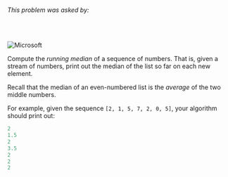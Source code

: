 ###### This problem was asked by:
<br>

![Microsoft](https://secure.i.telegraph.co.uk/multimedia/archive/02318/microsoft-logo_2318464c.jpg)

Compute the _running median_ of a sequence of numbers. That is, given a stream of numbers, print out the median of the list so far on each new element.

Recall that the median of an even-numbered list is the _average_ of the two middle numbers.

For example, given the sequence `[2, 1, 5, 7, 2, 0, 5]`, your algorithm should print out:
```python
2
1.5
2
3.5
2
2
2
```
